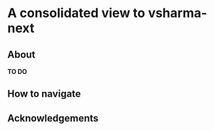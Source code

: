 # A consolidated view to vsharma-next

## About

**TO DO**

## How to navigate

## Acknowledgements

